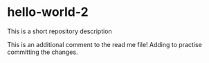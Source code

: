 # hello-world-2
This is a short repository description

This is an additional comment to the read me file! Adding to practise committing the changes.
